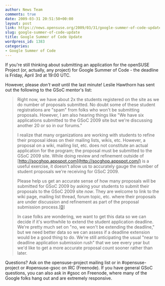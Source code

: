 ```yaml
---
author: News Team
comments: true
date: 2009-03-31 20:51:50+00:00
layout: post
link: https://news.opensuse.org/2009/03/31/google-summer-of-code-update/
slug: google-summer-of-code-update
title: Google Summer of Code Update
wordpress_id: 1383
categories:
- Google Summer of Code
---
```


If you're still thinking about submitting an application for the openSUSE Project (or, actually, any project) for Google Summer of Code - the deadline is Friday, April 3rd at 19:00 UTC.

However, please _don't wait_ until the last minute! Leslie Hawthorn has sent out the following to the GSoC mentor's list:


<blockquote>Right now, we have about 2x the students registered on the site as we
do number of proposals submitted. No doubt some of these student
registrations are "spam" from folks who won't be submitting proposals.
However, I am also hearing things like "We have six applications
submitted to the GSoC 2009 site but we're discussing another 20 or so
in our forums."

I realize that many organizations are working with students to refine
their proposal ideas on their mailing lists, wikis, etc. However, a
proposal on a wiki, mailing list, etc. does not constitute an actual
application for the program; the proposal must be submitted to the
GSoC 2009 site. While doing review and refinement outside of
[http://socghop.appspot.com](http://socghop.appspot.com/) is a useful exercise, it doesn't allow us
to accurately gauge the number of student proposals we're receiving
for GSoC 2009.

Please help us get an accurate sense of how many proposals will be
submitted for GSoC 2009 by asking your students to submit their
proposals to the GSoC 2009 site *now*. They are welcome to link to the
wiki page, mailing list thread, forum topic, etc. where their
proposals are under discussion and refinement as part of the proposal
submission process.[[0](http://socghop.appspot.com/document/show/program/google/gsoc2009/userguide#depth_studentapply)]

In case folks are wondering, we want to get this data so we can decide
if it's worthwhile to extend the student application deadline. We're
pretty much set on "no, we won't be extending the deadline," but we
need better data so we can assess if a deadline extension would be a
good thing to do. We're still anticipating the usual "near to deadline
application submission rush" that we see every year but we'd like to
get a more accurate proposal count sooner rather than later.</blockquote>


Questions? Ask on the opensuse-project mailing list or in #opensuse-project or #opensuse-gsoc on IRC (Freenode). If you have general GSoC questions, you can also ask in #gsoc on Freenode, where many of the Google folks hang out and are extremely responsive.
